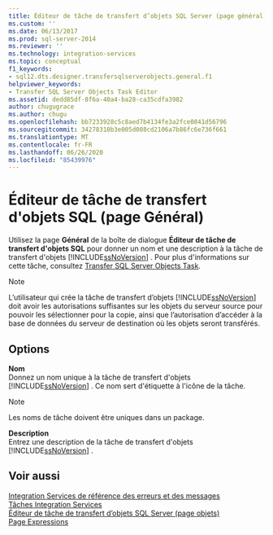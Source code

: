 ```yaml
---
title: Éditeur de tâche de transfert d’objets SQL Server (page général) | Microsoft Docs
ms.custom: ''
ms.date: 06/13/2017
ms.prod: sql-server-2014
ms.reviewer: ''
ms.technology: integration-services
ms.topic: conceptual
f1_keywords:
- sql12.dts.designer.transfersqlserverobjects.general.f1
helpviewer_keywords:
- Transfer SQL Server Objects Task Editor
ms.assetid: dedd85df-8f6a-40a4-ba28-ca35cdfa3982
author: chugugrace
ms.author: chugu
ms.openlocfilehash: bb7233928c5c8aed7b4134fe3a2fce0841d56796
ms.sourcegitcommit: 34278310b3e005d008cd2106a7b86fc6e736f661
ms.translationtype: MT
ms.contentlocale: fr-FR
ms.lasthandoff: 06/26/2020
ms.locfileid: "85439976"
---
```

# <a name="transfer-sql-server-objects-task-editor-general-page"></a>Éditeur de tâche de transfert d'objets SQL (page Général)
  Utilisez la page **Général** de la boîte de dialogue **Éditeur de tâche de transfert d'objets SQL** pour donner un nom et une description à la tâche de transfert d'objets [!INCLUDE[ssNoVersion](../includes/ssnoversion-md.md)] . Pour plus d'informations sur cette tâche, consultez [Transfer SQL Server Objects Task](control-flow/transfer-sql-server-objects-task.md).  
  
> [!NOTE]  
>  L’utilisateur qui crée la tâche de transfert d’objets [!INCLUDE[ssNoVersion](../includes/ssnoversion-md.md)] doit avoir les autorisations suffisantes sur les objets du serveur source pour pouvoir les sélectionner pour la copie, ainsi que l’autorisation d’accéder à la base de données du serveur de destination où les objets seront transférés.  
  
## <a name="options"></a>Options  
 **Nom**  
 Donnez un nom unique à la tâche de transfert d'objets [!INCLUDE[ssNoVersion](../includes/ssnoversion-md.md)] . Ce nom sert d'étiquette à l'icône de la tâche.  
  
> [!NOTE]  
>  Les noms de tâche doivent être uniques dans un package.  
  
 **Description**  
 Entrez une description de la tâche de transfert d'objets [!INCLUDE[ssNoVersion](../includes/ssnoversion-md.md)] .  
  
## <a name="see-also"></a>Voir aussi  
 [Integration Services de référence des erreurs et des messages](../../2014/integration-services/integration-services-error-and-message-reference.md)   
 [Tâches Integration Services](control-flow/integration-services-tasks.md)   
 [Éditeur de tâche de transfert d’objets SQL Server &#40;page objets&#41;](../../2014/integration-services/transfer-sql-server-objects-task-editor-objects-page.md)   
 [Page Expressions](expressions/expressions-page.md)  
  
  
